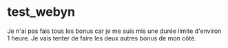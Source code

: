 # test_webyn

Je n'ai pas fais tous les bonus car je me suis mis une durée limite d'environ 1 heure.
Je vais tenter de faire les deux autres bonus de mon côté.
